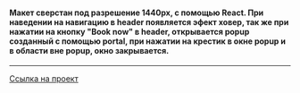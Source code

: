 #### Макет сверстан под разрешение 1440px, с помощью React. При наведении на навигацию в header появляется эфект ховер, так же при нажатии на кнопку "Book now" в header, открывается popup созданный с помощью portal, при нажатии на крестик в окне popup и в области вне popup, окно закрывается.

---

[Ссылка на проект](https://pavel-yaroslavovich.github.io/guest-house/)
